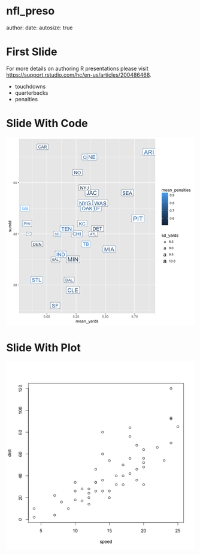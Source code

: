nfl_preso
========================================================
author: 
date: 
autosize: true

First Slide
========================================================

For more details on authoring R presentations please visit <https://support.rstudio.com/hc/en-us/articles/200486468>.

- touchdowns
- quarterbacks
- penalties

Slide With Code
========================================================

![plot of chunk unnamed-chunk-1](nfl_preso-figure/unnamed-chunk-1-1.png)

Slide With Plot
========================================================

![plot of chunk unnamed-chunk-2](nfl_preso-figure/unnamed-chunk-2-1.png)
